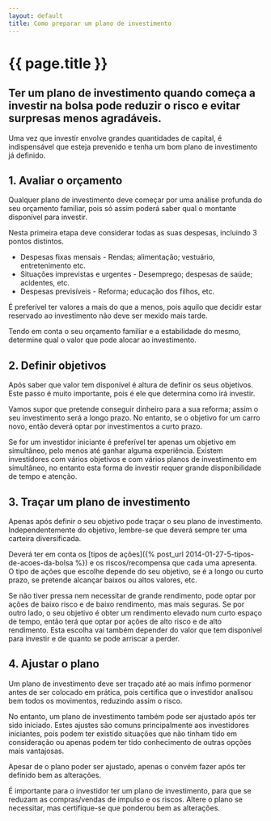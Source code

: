 ```yaml
---
layout: default
title: Como preparar um plano de investimento
---
```


#  {{ page.title }}

## Ter um plano de investimento quando começa a investir na bolsa pode reduzir o risco e evitar surpresas menos agradáveis.

Uma vez que investir envolve grandes quantidades de capital, é indispensável que esteja prevenido e tenha um bom plano de investimento já definido.

## 1. Avaliar o orçamento

Qualquer plano de investimento deve começar por uma análise profunda do seu orçamento familiar, pois só assim poderá saber qual o montante disponível para investir.

Nesta primeira etapa deve considerar todas as suas despesas, incluindo 3 pontos distintos.

* Despesas fixas mensais - Rendas; alimentação; vestuário, entretenimento etc.
* Situações imprevistas e urgentes - Desemprego; despesas de saúde; acidentes, etc.
* Despesas previsíveis - Reforma; educação dos filhos, etc.

É preferível ter valores a mais do que a menos, pois aquilo que decidir estar reservado ao investimento não deve ser mexido mais tarde.

Tendo em conta o seu orçamento familiar e a estabilidade do mesmo, determine qual o valor que pode alocar ao investimento.

## 2. Definir objetivos

Após saber que valor tem disponível é altura de definir os seus objetivos. Este passo é muito importante, pois é ele que determina como irá investir.

Vamos supor que pretende conseguir dinheiro para a sua reforma; assim o seu investimento será a longo prazo. No entanto, se o objetivo for um carro novo, então deverá optar por investimentos a curto prazo.

Se for um investidor iniciante é preferível ter apenas um objetivo em simultâneo, pelo menos até ganhar alguma experiência. Existem investidores com vários objetivos e com vários planos de investimento em simultâneo, no entanto esta forma de investir requer grande disponibilidade de tempo e atenção.

## 3. Traçar um plano de investimento

Apenas após definir o seu objetivo pode traçar o seu plano de investimento. Independentemente do objetivo, lembre-se que deverá sempre ter uma carteira diversificada.

Deverá ter em conta os [tipos de ações]({% post_url 2014-01-27-5-tipos-de-acoes-da-bolsa %}) e os riscos/recompensa que cada uma apresenta. O tipo de ações que escolhe depende do seu objetivo, se é a longo ou curto prazo, se pretende alcançar baixos ou altos valores, etc.

Se não tiver pressa nem necessitar de grande rendimento, pode optar por ações de baixo risco e de baixo rendimento, mas mais seguras. Se por outro lado, o seu objetivo é obter um rendimento elevado num curto espaço de tempo, então terá que optar por ações de alto risco e de alto rendimento. Esta escolha vai também depender do valor que tem disponível para investir e de quanto se pode arriscar a perder.

## 4. Ajustar o plano

Um plano de investimento deve ser traçado até ao mais ínfimo pormenor antes de ser colocado em prática, pois certifica que o investidor analisou bem todos os movimentos, reduzindo assim o risco.

No entanto, um plano de investimento também pode ser ajustado após ter sido iniciado. Estes ajustes são comuns principalmente aos investidores iniciantes, pois podem ter existido situações que não tinham tido em consideração ou apenas podem ter tido conhecimento de outras opções mais vantajosas.

Apesar de o plano poder ser ajustado, apenas o convém fazer após ter definido bem as alterações.

É importante para o investidor ter um plano de investimento, para que se reduzam as compras/vendas de impulso e os riscos. Altere o plano se necessitar, mas certifique-se que ponderou bem as alterações.
